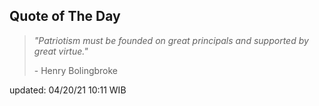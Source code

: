 ## Quote of The Day
> *"Patriotism must be founded on great principals and supported by great virtue."*
>
>\- Henry Bolingbroke

updated: 04/20/21 10:11 WIB
